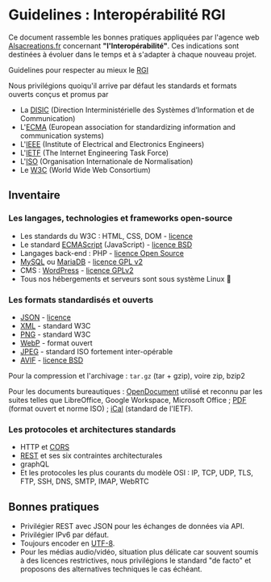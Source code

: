 # Guidelines : Interopérabilité RGI

Ce document rassemble les bonnes pratiques appliquées par l'agence web [Alsacreations.fr](https://www.alsacreations.fr/) concernant **"l'Interopérabilité"**. Ces indications sont destinées à évoluer dans le temps et à s'adapter à chaque nouveau projet.

Guidelines pour respecter au mieux le [RGI](https://www.numerique.gouv.fr/publications/interoperabilite/)

Nous privilégions quoiqu'il arrive par défaut les standards et formats ouverts conçus et promus par

* La [DISIC](https://www.modernisation.gouv.fr/) (Direction Interministérielle des Systèmes d’Information et de Communication)
* L'[ECMA](http://www.ecma-international.org/) (European association for standardizing information and communication systems)
* L'[IEEE](https://www.ieee.org/) (Institute of Electrical and Electronics Engineers)
* L'[IETF](https://www.ietf.org/) (The Internet Engineering Task Force)
* L'[ISO](https://www.iso.org/) (Organisation Internationale de Normalisation)
* Le [W3C](https://www.w3.org/) (World Wide Web Consortium)

## Inventaire

### Les langages, technologies et frameworks open-source

* Les standards du W3C : HTML, CSS, DOM - [licence](https://www.w3.org/Consortium/Legal/copyright-documents)
* Le standard [ECMAScript](https://www.ecma-international.org/publications-and-standards/standards/ecma-262/) (JavaScript) - [licence BSD](https://tc39.es/ecma262/#sec-copyright-and-software-license)
* Langages back-end : PHP - [licence Open Source](https://www.php.net/license/index.php)
* [MySQL](https://www.mysql.com/fr/) ou [MariaDB](https://mariadb.com/) - [licence GPL v2](https://mariadb.com/kb/fr/licences-de-mariadb/)
* CMS : [WordPress](https://wordpress.org/) - [licence GPLv2](https://wordpress.org/about/license/)
* Tous nos hébergements et serveurs sont sous système Linux 🐧

### Les formats standardisés et ouverts

* [JSON](https://www.json.org/) - [licence](https://www.json.org/license.html)
* [XML](https://www.w3.org/XML/) - standard W3C
* [PNG](https://www.w3.org/TR/png/) - standard W3C
* [WebP](https://developers.google.com/speed/webp?hl=fr) - format ouvert
* [JPEG](https://jpeg.org/jpeg/) - standard ISO fortement inter-opérable
* [AVIF](https://github.com/AOMediaCodec/libavif) - [licence BSD](https://fr.wikipedia.org/wiki/Licence_BSD)

Pour la compression et l'archivage : `tar.gz` (tar + gzip), voire zip, bzip2

Pour les documents bureautiques : [OpenDocument](https://fr.wikipedia.org/wiki/OpenDocument) utilisé et reconnu par les suites telles que LibreOffice, Google Workspace, Microsoft Office ; [PDF](https://www.adobe.com/acrobat/about-adobe-pdf.html) (format ouvert et norme ISO) ; [iCal](https://www.ietf.org/rfc/rfc2445.txt) (standard de l'IETF).

### Les protocoles et architectures standards

* HTTP et [CORS](https://fetch.spec.whatwg.org/#cors-protocol)
* [REST](https://fr.wikipedia.org/wiki/Representational_state_transfer) et ses six contraintes architecturales
* graphQL
* Et les protocoles les plus courants du modèle OSI : IP, TCP, UDP, TLS, FTP, SSH, DNS, SMTP, IMAP, WebRTC

## Bonnes pratiques

* Privilégier REST avec JSON pour les échanges de données via API.
* Privilégier IPv6 par défaut.
* Toujours encoder en [UTF-8](https://fr.wikipedia.org/wiki/UTF-8).
* Pour les médias audio/vidéo, situation plus délicate car souvent soumis à des licences restrictives, nous privilégions le standard "de facto" et proposons des alternatives techniques le cas échéant.
